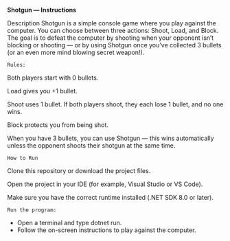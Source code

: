**Shotgun — Instructions**

Description
Shotgun is a simple console game where you play against the computer. You can choose between three actions: Shoot, Load, and Block. The goal is to defeat the computer by shooting when your opponent isn’t blocking or shooting — or by using Shotgun once you’ve collected 3 bullets (or an even more mind blowing secret weapon!).

`Rules:`

Both players start with 0 bullets.

Load gives you +1 bullet.

Shoot uses 1 bullet. If both players shoot, they each lose 1 bullet, and no one wins.

Block protects you from being shot.

When you have 3 bullets, you can use Shotgun — this wins automatically unless the opponent shoots their shotgun at the same time.

`How to Run`

Clone this repository or download the project files.

Open the project in your IDE (for example, Visual Studio or VS Code).

Make sure you have the correct runtime installed (.NET SDK 8.0 or later).

`Run the program:`

- Open a terminal and type dotnet run.
- Follow the on-screen instructions to play against the computer.
